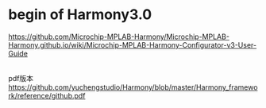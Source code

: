 # begin of Harmony3.0
https://github.com/Microchip-MPLAB-Harmony/Microchip-MPLAB-Harmony.github.io/wiki/Microchip-MPLAB-Harmony-Configurator-v3-User-Guide

<br/>pdf版本
<br/>https://github.com/yuchengstudio/Harmony/blob/master/Harmony_framework/reference/github.pdf
